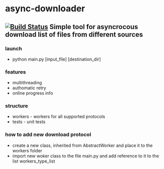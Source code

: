 # async-downloader
[![Build Status](https://travis-ci.org/alexsanya/async-downloader.svg?branch=master)](https://travis-ci.org/alexsanya/async-downloader)
Simple tool for asyncrocous download list of files from different sources
----

### launch
* python main.py [input_file] [destination_dir]

### features
* multithreading
* authomatic retry
* online progress info

### structure
* workers - workers for all supported protocols
* tests - unit tests

### how to add new download protocol
* create a new class, inherited from AbstractWorker and place it to the workers folder
* import new woker class to the file main.py and add reference to it to the list workers_type_list
